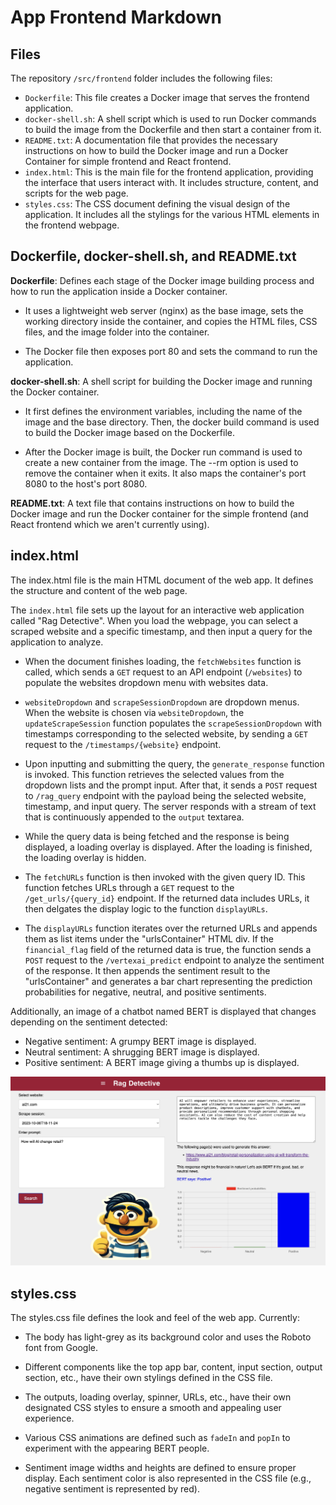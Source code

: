 # App Frontend Markdown

## Files

The repository `/src/frontend` folder includes the following files:

- `Dockerfile`: This file creates a Docker image that serves the frontend application.
- `docker-shell.sh`: A shell script which is used to run Docker commands to build the image from the Dockerfile and then start a container from it.
- `README.txt`: A documentation file that provides the necessary instructions on how to build the Docker image and run a Docker Container for simple frontend and React frontend.
- `index.html`: This is the main file for the frontend application, providing the interface that users interact with. It includes structure, content, and scripts for the web page.
- `styles.css`: The CSS document defining the visual design of the application. It includes all the stylings for the various HTML elements in the frontend webpage.

## Dockerfile, docker-shell.sh, and README.txt

**Dockerfile**: Defines each stage of the Docker image building process and how to run the application inside a Docker container.

- It uses a lightweight web server (nginx) as the base image, sets the working directory inside the container, and copies the HTML files, CSS files, and the image folder into the container.

- The Docker file then exposes port 80 and sets the command to run the application.

**docker-shell.sh**: A shell script for building the Docker image and running the Docker container.

- It first defines the environment variables, including the name of the image and the base directory. Then, the docker build command is used to build the Docker image based on the Dockerfile.

- After the Docker image is built, the Docker run command is used to create a new container from the image. The --rm option is used to remove the container when it exits. It also maps the container's port 8080 to the host's port 8080.

**README.txt**: A text file that contains instructions on how to build the Docker image and run the Docker container for the simple frontend (and React frontend which we aren't currently using).

## index.html

The index.html file is the main HTML document of the web app. It defines the structure and content of the web page.

The `index.html` file sets up the layout for an interactive web application called "Rag Detective". When you load the webpage, you can select a scraped website and a specific timestamp, and then input a query for the application to analyze.

- When the document finishes loading, the `fetchWebsites` function is called, which sends a `GET` request to an API endpoint (`/websites`) to populate the websites dropdown menu with websites data.

- `websiteDropdown` and `scrapeSessionDropdown` are dropdown menus. When the website is chosen via `websiteDropdown`, the `updateScrapeSession` function populates the `scrapeSessionDropdown` with timestamps corresponding to the selected website, by sending a `GET` request to the `/timestamps/{website}` endpoint.

- Upon inputting and submitting the query, the `generate_response` function is invoked. This function retrieves the selected values from the dropdown lists and the prompt input. After that, it sends a `POST` request to `/rag_query` endpoint with the payload being the selected website, timestamp, and input query. The server responds with a stream of text that is continuously appended to the `output` textarea.

- While the query data is being fetched and the response is being displayed, a loading overlay is displayed. After the loading is finished, the loading overlay is hidden.

- The `fetchURLs` function is then invoked with the given query ID. This function fetches URLs through a `GET` request to the `/get_urls/{query_id}` endpoint. If the returned data includes URLs, it then delgates the display logic to the function `displayURLs`.

- The `displayURLs` function iterates over the returned URLs and appends them as list items under the "urlsContainer" HTML div. If the `financial_flag` field of the returned data is true, the function sends a `POST` request to the `/vertexai_predict` endpoint to analyze the sentiment of the response. It then appends the sentiment result to the "urlsContainer" and generates a bar chart representing the prediction probabilities for negative, neutral, and positive sentiments.

Additionally, an image of a chatbot named BERT is displayed that changes depending on the sentiment detected:
  - Negative sentiment: A grumpy BERT image is displayed.
  - Neutral sentiment: A shrugging BERT image is displayed.
  - Positive sentiment: A BERT image giving a thumbs up is displayed.

![](../img/rag-detective-app.jpg)


## styles.css

The styles.css file defines the look and feel of the web app. Currently:

- The body has light-grey as its background color and uses the Roboto font from Google.

- Different components like the top app bar, content, input section, output section, etc., have their own stylings defined in the CSS file.

- The outputs, loading overlay, spinner, URLs, etc., have their own designated CSS styles to ensure a smooth and appealing user experience.

- Various CSS animations are defined such as `fadeIn` and `popIn` to experiment with the appearing BERT people.

- Sentiment image widths and heights are defined to ensure proper display. Each sentiment color is also represented in the CSS file (e.g., negative sentiment is represented by red).